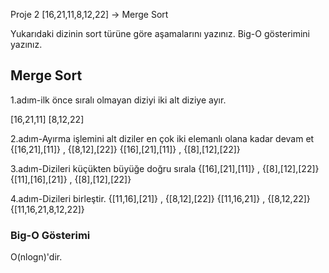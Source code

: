 Proje 2
[16,21,11,8,12,22] -> Merge Sort

Yukarıdaki dizinin sort türüne göre aşamalarını yazınız.
Big-O gösterimini yazınız.

## Merge Sort
1.adım-ilk önce sıralı olmayan diziyi iki alt diziye ayır.

[16,21,11] [8,12,22]

2.adım-Ayırma işlemini alt diziler en çok iki elemanlı olana kadar devam et
{[16,21],[11]} , {[8,12],[22]}
{[16],[21],[11]} , {[8],[12],[22]}

3.adım-Dizileri küçükten büyüğe doğru sırala
{[16],[21],[11]} , {[8],[12],[22]} 
{[11],[16],[21]} , {[8],[12],[22]}

4.adım-Dizileri  birleştir.
{[11,16],[21]} , {[8,12],[22]}
{[11,16,21]} , {[8,12,22]}
{[11,16,21,8,12,22]}



### Big-O Gösterimi
O(nlogn)'dir.